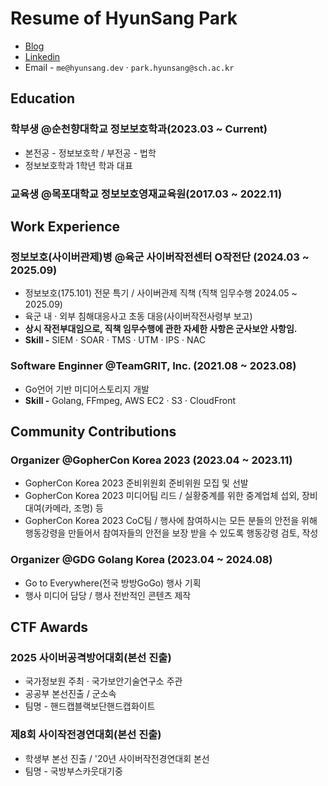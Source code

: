 # Resume of HyunSang Park

- [Blog](https://hyunsang.dev)
- [Linkedin](https://www.linkedin.com/in/parkhyunsang)
- Email - `me@hyunsang.dev` · `park.hyunsang@sch.ac.kr`

## Education

### 학부생 @순천향대학교 정보보호학과(2023.03 ~ Current)

- 본전공 - 정보보호학 / 부전공 - 법학
- 정보보호학과 1학년 학과 대표

### 교육생 @목포대학교 정보보호영재교육원(2017.03 ~ 2022.11)

## Work Experience

### 정보보호(사이버관제)병 @육군 사이버작전센터 O작전단 (2024.03 ~ 2025.09)

- 정보보호(175.101) 전문 특기 / 사이버관제 직책 (직책 임무수행 2024.05 ~ 2025.09)
- 육군 내 · 외부 침해대응사고 초동 대응(사이버작전사령부 보고)
- **상시 작전부대임으로, 직책 임무수행에 관한 자세한 사항은 군사보안 사항임.**
- **Skill -** SIEM · SOAR · TMS · UTM · IPS · NAC

### Software Enginner @TeamGRIT, Inc. (2021.08 ~ 2023.08)

- Go언어 기반 미디어스토리지 개발
- **Skill -** Golang, FFmpeg, AWS EC2 · S3 · CloudFront

## Community Contributions

### Organizer @GopherCon Korea 2023 (2023.04 ~ 2023.11)

- GopherCon Korea 2023 준비위원회 준비위원 모집 및 선발
- GopherCon Korea 2023 미디어팀 리드 / 실황중계를 위한 중계업체 섭외, 장비 대여(카메라, 조명) 등 
- GopherCon Korea 2023 CoC팀 / 행사에 참여하시는 모든 분들의 안전을 위해 행동강령을 만들어서 참여자들의 안전을 보장 받을 수 있도록 행동강령 검토, 작성

### Organizer @GDG Golang Korea (2023.04 ~ 2024.08)

- Go to Everywhere(전국 방방GoGo) 행사 기획
- 행사 미디어 담당 / 행사 전반적인 콘텐츠 제작

## CTF Awards

### 2025 사이버공격방어대회(본선 진출)

- 국가정보원 주최 · 국가보안기술연구소 주관
- 공공부 본선진출 / 군소속
- 팀명 - 핸드캡블랙보단핸드캡화이트

### 제8회 사이작전경연대회(본선 진출)

- 학생부 본선 진출 / '20년 사이버작전경연대회 본선
- 팀명 - 국방부스카웃대기중
